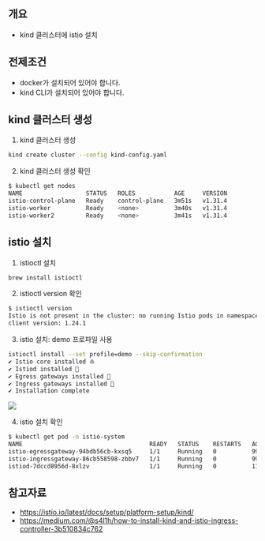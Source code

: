 ## 개요
* kind 클러스터에 istio 설치

## 전제조건
* docker가 설치되어 있어야 합니다.
* kind CLI가 설치되어 있어야 합니다.

## kind 클러스터 생성

1. kind 클러스터 생성

```sh
kind create cluster --config kind-config.yaml
```

2. kind 클러스터 생성 확인

```sh
$ kubectl get nodes
NAME                  STATUS   ROLES           AGE     VERSION
istio-control-plane   Ready    control-plane   3m51s   v1.31.4
istio-worker          Ready    <none>          3m40s   v1.31.4
istio-worker2         Ready    <none>          3m41s   v1.31.4
```

## istio 설치

1. istioctl 설치

```sh
brew install istioctl
```

2. istioctl version 확인

```sh
$ istioctl version
Istio is not present in the cluster: no running Istio pods in namespace "istio-system"
client version: 1.24.1
```

3. istio 설치: demo 프로파일 사용

```sh
istioctl install --set profile=demo --skip-confirmation
✔ Istio core installed ⛵️
✔ Istiod installed 🧠
✔ Egress gateways installed 🛫
✔ Ingress gateways installed 🛬
✔ Installation complete
```

![](./imgs/istio-profile.png)


4. istio 설치 확인

```sh
$ kubectl get pod -n istio-system
NAME                                    READY   STATUS    RESTARTS   AGE
istio-egressgateway-94bdb56cb-kxsq5     1/1     Running   0          99s
istio-ingressgateway-86cb558598-zbbv7   1/1     Running   0          99s
istiod-7dccd8956d-8xlzv                 1/1     Running   0          113s
```

## 참고자료
* https://istio.io/latest/docs/setup/platform-setup/kind/
* https://medium.com/@s4l1h/how-to-install-kind-and-istio-ingress-controller-3b510834c762
